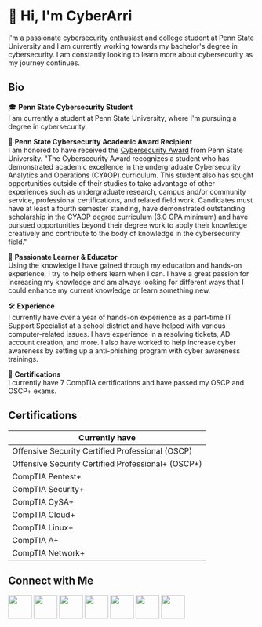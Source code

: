 <h1 align="left">👋 Hi, I'm CyberArri</h1>


<!--
**cyberarri/cyberarri** is a ✨ _special_ ✨ repository because its `README.md` (this file) appears on your GitHub profile.

Here are some ideas to get you started:

- 🔭 I’m currently working on ...
- 🌱 I’m currently learning ...
- 👯 I’m looking to collaborate on ...
- 🤔 I’m looking for help with ...
- 💬 Ask me about ...
- 📫 How to reach me: ...
- 😄 Pronouns: ...
- ⚡ Fun fact: ...
-->

I'm a passionate cybersecurity enthusiast and college student at Penn State University and I am currently working towards my bachelor's degree in cybersecurity. I am constantly looking to learn more about cybersecurity as my journey continues.

## Bio

🎓 **Penn State Cybersecurity Student**  
I am currently a student at Penn State University, where I'm pursuing a degree in cybersecurity.

🏅 **Penn State Cybersecurity Academic Award Recipient**  
I am honored to have received the <a href=https://schuylkill.psu.edu/academic-awards>Cybersecurity Award</a> from Penn State University. "The Cybersecurity Award recognizes a student who has demonstrated academic excellence in the undergraduate Cybersecurity Analytics and Operations (CYAOP) curriculum. This student also has sought opportunities outside of their studies to take advantage of other experiences such as undergraduate research, campus and/or community service, professional certifications, and related field work. Candidates must have at least a fourth semester standing, have demonstrated outstanding scholarship in the CYAOP degree curriculum (3.0 GPA minimum) and have pursued opportunities beyond their degree work to apply their knowledge creatively and contribute to the body of knowledge in the cybersecurity field."

🌟 **Passionate Learner & Educator**  
Using the knowledge I have gained through my education and hands-on experience, I try to help others learn when I can. I have a great passion for increasing my knowledge and am always looking for different ways that I could enhance my current knowledge or learn something new.

🛠️ **Experience**  
I currently have over a year of hands-on experience as a part-time IT Support Specialist at a school district and have helped with various computer-related issues. I have experience in a resolving tickets, AD account creation, and more. I also have worked to help increase cyber awareness by setting up a anti-phishing program with cyber awareness trainings.

📜 **Certifications**  
I currently have 7 CompTIA certifications and have passed my OSCP and OSCP+ exams.

## Certifications

| Currently have                                     | 
|----------------------------------------------------|
| Offensive Security Certified Professional (OSCP)   |
| Offensive Security Certified Professional+ (OSCP+) |
| CompTIA Pentest+                                   |
| CompTIA Security+                                  | 
| CompTIA CySA+                                      |
| CompTIA Cloud+                                     |   
| CompTIA Linux+                                     |
| CompTIA A+                                         | 
| CompTIA Network+                                   |





## Connect with Me
<a href="https://twitter.com/CyberArri"><img src="https://img.icons8.com/color/48/000000/twitter.png" width="48" height="48"></a>
<a href="https://medium.com/@cyberarri"><img src="https://img.icons8.com/color/48/000000/medium-monogram.png" width="48" height="48"></a>
<a href="https://cyberarri.com/"><img src="https://cyberarri.com/wp-content/uploads/2024/08/cropped-img-kd2zjropvc8a3docknyw246e.png" width="48" height="48"></a>
<a href="https://www.youtube.com/@cyberarri"><img src="https://img.icons8.com/color/48/000000/youtube-play.png" width="48" height="48"></a>
<a href="https://www.linkedin.com/in/arriannaperez/"><img src="https://img.icons8.com/color/48/000000/linkedin.png" width="48" height="48"></a>
<a href="https://www.instagram.com/cyberarri/"><img src="https://img.icons8.com/color/48/000000/instagram-new.png" width="48" height="48"></a>
<a href="https://tryhackme.com/p/cyberarri"><img src="https://tryhackme.com/img/favicon.png" width="48" height="48"></a>

